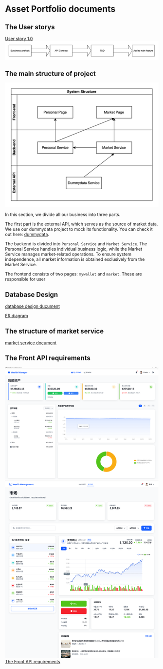 # Asset Portfolio documents

## The User storys

[User story 1.0](./documents/UserStories.md)
![flow of function dev](./chart/fanni/processOfDev.drawio.svg)

## The main structure of project

![system structure](./chart/fanni/simple_structure.drawio.svg)

In this section, we divide all our business into three parts.

The first part is the external API, which serves as the source of market data. We use our dummydata project to mock its functionality. You can check it out here: [dummydata](https://github.com/yinzi99/dummydata.git).

The backend is divided into `Personal Service` and `Market Service`. The Personal Service handles individual business logic, while the Market Service manages market-related operations. To ensure system independence, all market information is obtained exclusively from the Market Service.

The frontend consists of two pages: `mywallet` and `market`. These are responsible for user

## Database Design
[database design ducument](./documents/Database/portfolio_manager.md)

[ER diagram](documents/Database/db_ER.png)

## The structure of market service

[market service document](./documents/marketServiceDocument.md)

## The Front API requirements
![mywallet page demo](./documents/mywallet.png)
![market page demo](./documents/market.png)
[The Front API requirements](./documents/apirequire.md)


